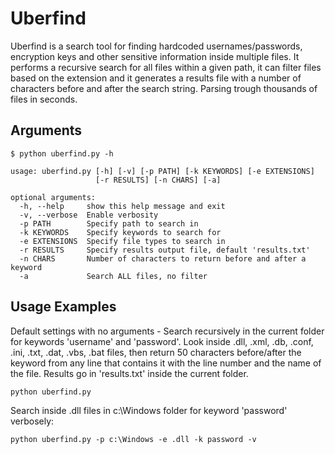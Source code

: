 Uberfind
==============
Uberfind is a search tool for finding hardcoded usernames/passwords, encryption keys and other sensitive information inside multiple files. It performs a recursive search for all files within a given path, it can filter files based on the extension and it generates a results file with a number of characters before and after the search string. Parsing trough thousands of files in seconds. 


Arguments
--------------

    $ python uberfind.py -h

    usage: uberfind.py [-h] [-v] [-p PATH] [-k KEYWORDS] [-e EXTENSIONS]
                       [-r RESULTS] [-n CHARS] [-a]
    
    optional arguments:
      -h, --help     show this help message and exit
      -v, --verbose  Enable verbosity
      -p PATH        Specify path to search in
      -k KEYWORDS    Specify keywords to search for
      -e EXTENSIONS  Specify file types to search in
      -r RESULTS     Specify results output file, default 'results.txt'
      -n CHARS       Number of characters to return before and after a keyword
      -a             Search ALL files, no filter


Usage Examples
--------------

Default settings with no arguments - Search recursively in the current folder for keywords 'username' and 'password'. Look inside .dll, .xml, .db, .conf, .ini, .txt, .dat, .vbs, .bat files, then return 50 characters before/after the keyword from any line that contains it with the line number and the name of the file. Results go in 'results.txt' inside the current folder.

    python uberfind.py

Search inside .dll files in c:\Windows folder for keyword 'password' verbosely:

    python uberfind.py -p c:\Windows -e .dll -k password -v

